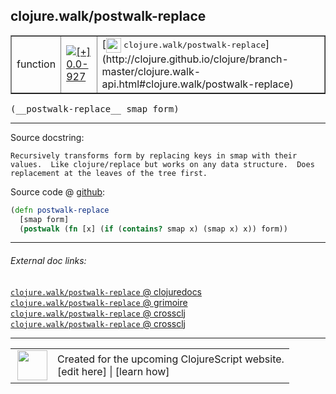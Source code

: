 ## clojure.walk/postwalk-replace



 <table border="1">
<tr>
<td>function</td>
<td><a href="https://github.com/cljsinfo/cljs-api-docs/tree/0.0-927"><img valign="middle" alt="[+] 0.0-927" title="Added in 0.0-927" src="https://img.shields.io/badge/+-0.0--927-lightgrey.svg"></a> </td>
<td>
[<img height="24px" valign="middle" src="http://i.imgur.com/1GjPKvB.png"> <samp>clojure.walk/postwalk-replace</samp>](http://clojure.github.io/clojure/branch-master/clojure.walk-api.html#clojure.walk/postwalk-replace)
</td>
</tr>
</table>


 <samp>
(__postwalk-replace__ smap form)<br>
</samp>

---





Source docstring:

```
Recursively transforms form by replacing keys in smap with their
values.  Like clojure/replace but works on any data structure.  Does
replacement at the leaves of the tree first.
```


Source code @ [github](https://github.com/clojure/clojurescript/blob/r2138/src/cljs/clojure/walk.cljs#L88-L94):

```clj
(defn postwalk-replace
  [smap form]
  (postwalk (fn [x] (if (contains? smap x) (smap x) x)) form))
```

<!--
Repo - tag - source tree - lines:

 <pre>
clojurescript @ r2138
└── src
    └── cljs
        └── clojure
            └── <ins>[walk.cljs:88-94](https://github.com/clojure/clojurescript/blob/r2138/src/cljs/clojure/walk.cljs#L88-L94)</ins>
</pre>

-->

---



###### External doc links:

[`clojure.walk/postwalk-replace` @ clojuredocs](http://clojuredocs.org/clojure.walk/postwalk-replace)<br>
[`clojure.walk/postwalk-replace` @ grimoire](http://conj.io/store/v1/org.clojure/clojure/1.7.0-beta3/clj/clojure.walk/postwalk-replace/)<br>
[`clojure.walk/postwalk-replace` @ crossclj](http://crossclj.info/fun/clojure.walk/postwalk-replace.html)<br>
[`clojure.walk/postwalk-replace` @ crossclj](http://crossclj.info/fun/clojure.walk.cljs/postwalk-replace.html)<br>

---

 <table>
<tr><td>
<img valign="middle" align="right" width="48px" src="http://i.imgur.com/Hi20huC.png">
</td><td>
Created for the upcoming ClojureScript website.<br>
[edit here] | [learn how]
</td></tr></table>

[edit here]:https://github.com/cljsinfo/cljs-api-docs/blob/master/cljsdoc/clojure.walk_postwalk-replace.cljsdoc
[learn how]:https://github.com/cljsinfo/cljs-api-docs/wiki/cljsdoc-files

<!--

This information was too distracting to show to readers, but I'll leave it
commented here since it is helpful to:

- pretty-print the data used to generate this document
- and show how to retrieve that data



The API data for this symbol:

```clj
{:ns "clojure.walk",
 :name "postwalk-replace",
 :signature ["[smap form]"],
 :history [["+" "0.0-927"]],
 :type "function",
 :full-name-encode "clojure.walk_postwalk-replace",
 :source {:code "(defn postwalk-replace\n  [smap form]\n  (postwalk (fn [x] (if (contains? smap x) (smap x) x)) form))",
          :title "Source code",
          :repo "clojurescript",
          :tag "r2138",
          :filename "src/cljs/clojure/walk.cljs",
          :lines [88 94]},
 :full-name "clojure.walk/postwalk-replace",
 :clj-symbol "clojure.walk/postwalk-replace",
 :docstring "Recursively transforms form by replacing keys in smap with their\nvalues.  Like clojure/replace but works on any data structure.  Does\nreplacement at the leaves of the tree first."}

```

Retrieve the API data for this symbol:

```clj
;; from Clojure REPL
(require '[clojure.edn :as edn])
(-> (slurp "https://raw.githubusercontent.com/cljsinfo/cljs-api-docs/catalog/cljs-api.edn")
    (edn/read-string)
    (get-in [:symbols "clojure.walk/postwalk-replace"]))
```

-->
